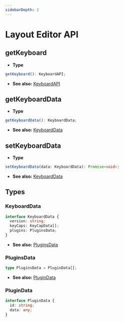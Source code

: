 ```yaml
---
sidebarDepth: 2
---
```


# Layout Editor API

## getKeyboard

- **Type**
```ts
getKeyboard(): KeyboardAPI;
```
- **See also:** [KeyboardAPI](/api/keyboard.html)

## getKeyboardData

- **Type**
```ts
getKeyboardData(): KeyboardData;
```
- **See also:** [KeyboardData](#keyboarddata)

## setKeyboardData

- **Type**
```ts
setKeyboardData(data: KeyboardData): Promise<void>;
```
- **See also:** [KeyboardData](#keyboarddata)

## Types

### KeyboardData
```ts
interface KeyboardData {
  version: string;
  keyCaps: KeyCapData[];
  plugins: PluginsData;
}
```
- **See also:** [PluginsData](#pluginsdata)

### PluginsData
```ts
type PluginsData = PluginData[];
```
- **See also:** [PluginData](#plugindata)

### PluginData
```ts
interface PluginData {
  id: string;
  data: any;
}
```
